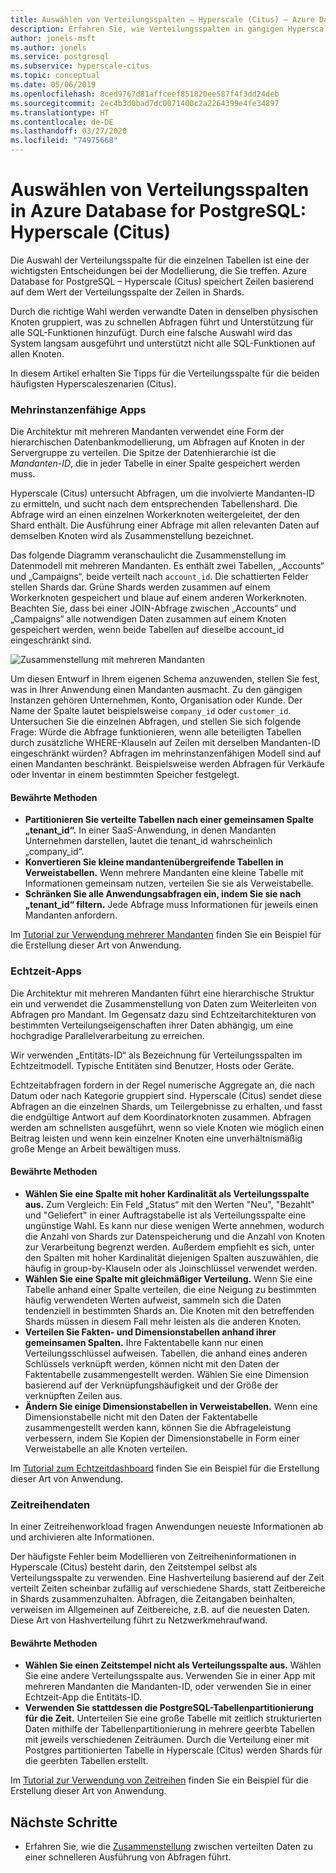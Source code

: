```yaml
---
title: Auswählen von Verteilungsspalten – Hyperscale (Citus) – Azure Database for PostgreSQL
description: Erfahren Sie, wie Verteilungsspalten in gängigen Hyperscale-Szenarien in Azure Database for PostgreSQL verwendet werden.
author: jonels-msft
ms.author: jonels
ms.service: postgresql
ms.subservice: hyperscale-citus
ms.topic: conceptual
ms.date: 05/06/2019
ms.openlocfilehash: 8ced9767d81affceef851820ee587f4f3dd24deb
ms.sourcegitcommit: 2ec4b3d0bad7dc0071400c2a2264399e4fe34897
ms.translationtype: HT
ms.contentlocale: de-DE
ms.lasthandoff: 03/27/2020
ms.locfileid: "74975668"
---
```

# <a name="choose-distribution-columns-in-azure-database-for-postgresql--hyperscale-citus"></a>Auswählen von Verteilungsspalten in Azure Database for PostgreSQL: Hyperscale (Citus)

Die Auswahl der Verteilungsspalte für die einzelnen Tabellen ist eine der wichtigsten Entscheidungen bei der Modellierung, die Sie treffen. Azure Database for PostgreSQL – Hyperscale (Citus) speichert Zeilen basierend auf dem Wert der Verteilungsspalte der Zeilen in Shards.

Durch die richtige Wahl werden verwandte Daten in denselben physischen Knoten gruppiert, was zu schnellen Abfragen führt und Unterstützung für alle SQL-Funktionen hinzufügt. Durch eine falsche Auswahl wird das System langsam ausgeführt und unterstützt nicht alle SQL-Funktionen auf allen Knoten.

In diesem Artikel erhalten Sie Tipps für die Verteilungsspalte für die beiden häufigsten Hyperscaleszenarien (Citus).

### <a name="multi-tenant-apps"></a>Mehrinstanzenfähige Apps

Die Architektur mit mehreren Mandanten verwendet eine Form der hierarchischen Datenbankmodellierung, um Abfragen auf Knoten in der Servergruppe zu verteilen. Die Spitze der Datenhierarchie ist die *Mandanten-ID*, die in jeder Tabelle in einer Spalte gespeichert werden muss.

Hyperscale (Citus) untersucht Abfragen, um die involvierte Mandanten-ID zu ermitteln, und sucht nach dem entsprechenden Tabellenshard. Die Abfrage wird an einen einzelnen Workerknoten weitergeleitet, der den Shard enthält. Die Ausführung einer Abfrage mit allen relevanten Daten auf demselben Knoten wird als Zusammenstellung bezeichnet.

Das folgende Diagramm veranschaulicht die Zusammenstellung im Datenmodell mit mehreren Mandanten. Es enthält zwei Tabellen, „Accounts“ und „Campaigns“, beide verteilt nach `account_id`. Die schattierten Felder stellen Shards dar. Grüne Shards werden zusammen auf einem Workerknoten gespeichert und blaue auf einem anderen Workerknoten. Beachten Sie, dass bei einer JOIN-Abfrage zwischen „Accounts“ und „Campaigns“ alle notwendigen Daten zusammen auf einem Knoten gespeichert werden, wenn beide Tabellen auf dieselbe account\_id eingeschränkt sind.

![Zusammenstellung mit mehreren Mandanten](media/concepts-hyperscale-choosing-distribution-column/multi-tenant-colocation.png)

Um diesen Entwurf in Ihrem eigenen Schema anzuwenden, stellen Sie fest, was in Ihrer Anwendung einen Mandanten ausmacht. Zu den gängigen Instanzen gehören Unternehmen, Konto, Organisation oder Kunde. Der Name der Spalte lautet beispielsweise `company_id` oder `customer_id`. Untersuchen Sie die einzelnen Abfragen, und stellen Sie sich folgende Frage: Würde die Abfrage funktionieren, wenn alle beteiligten Tabellen durch zusätzliche WHERE-Klauseln auf Zeilen mit derselben Mandanten-ID eingeschränkt würden?
Abfragen im mehrinstanzenfähigen Modell sind auf einen Mandanten beschränkt. Beispielsweise werden Abfragen für Verkäufe oder Inventar in einem bestimmten Speicher festgelegt.

#### <a name="best-practices"></a>Bewährte Methoden

-   **Partitionieren Sie verteilte Tabellen nach einer gemeinsamen Spalte „tenant\_id“.** In einer SaaS-Anwendung, in denen Mandanten Unternehmen darstellen, lautet die tenant\_id wahrscheinlich „company\_id“.
-   **Konvertieren Sie kleine mandantenübergreifende Tabellen in Verweistabellen.** Wenn mehrere Mandanten eine kleine Tabelle mit Informationen gemeinsam nutzen, verteilen Sie sie als Verweistabelle.
-   **Schränken Sie alle Anwendungsabfragen ein, indem Sie sie nach „tenant\_id“ filtern.** Jede Abfrage muss Informationen für jeweils einen Mandanten anfordern.

Im [Tutorial zur Verwendung mehrerer Mandanten](./tutorial-design-database-hyperscale-multi-tenant.md) finden Sie ein Beispiel für die Erstellung dieser Art von Anwendung.

### <a name="real-time-apps"></a>Echtzeit-Apps

Die Architektur mit mehreren Mandanten führt eine hierarchische Struktur ein und verwendet die Zusammenstellung von Daten zum Weiterleiten von Abfragen pro Mandant. Im Gegensatz dazu sind Echtzeitarchitekturen von bestimmten Verteilungseigenschaften ihrer Daten abhängig, um eine hochgradige Parallelverarbeitung zu erreichen.

Wir verwenden „Entitäts-ID“ als Bezeichnung für Verteilungsspalten im Echtzeitmodell. Typische Entitäten sind Benutzer, Hosts oder Geräte.

Echtzeitabfragen fordern in der Regel numerische Aggregate an, die nach Datum oder nach Kategorie gruppiert sind. Hyperscale (Citus) sendet diese Abfragen an die einzelnen Shards, um Teilergebnisse zu erhalten, und fasst die endgültige Antwort auf dem Koordinatorknoten zusammen. Abfragen werden am schnellsten ausgeführt, wenn so viele Knoten wie möglich einen Beitrag leisten und wenn kein einzelner Knoten eine unverhältnismäßig große Menge an Arbeit bewältigen muss.

#### <a name="best-practices"></a>Bewährte Methoden

-   **Wählen Sie eine Spalte mit hoher Kardinalität als Verteilungsspalte aus.** Zum Vergleich: Ein Feld „Status“ mit den Werten "Neu", "Bezahlt" und "Geliefert" in einer Auftragstabelle ist als Verteilungsspalte eine ungünstige Wahl. Es kann nur diese wenigen Werte annehmen, wodurch die Anzahl von Shards zur Datenspeicherung und die Anzahl von Knoten zur Verarbeitung begrenzt werden. Außerdem empfiehlt es sich, unter den Spalten mit hoher Kardinalität diejenigen Spalten auszuwählen, die häufig in group-by-Klauseln oder als Joinschlüssel verwendet werden.
-   **Wählen Sie eine Spalte mit gleichmäßiger Verteilung.** Wenn Sie eine Tabelle anhand einer Spalte verteilen, die eine Neigung zu bestimmten häufig verwendeten Werten aufweist, sammeln sich die Daten tendenziell in bestimmten Shards an. Die Knoten mit den betreffenden Shards müssen in diesem Fall mehr leisten als die anderen Knoten.
-   **Verteilen Sie Fakten- und Dimensionstabellen anhand ihrer gemeinsamen Spalten.**
    Ihre Faktentabelle kann nur einen Verteilungsschlüssel aufweisen. Tabellen, die anhand eines anderen Schlüssels verknüpft werden, können nicht mit den Daten der Faktentabelle zusammengestellt werden. Wählen Sie eine Dimension basierend auf der Verknüpfungshäufigkeit und der Größe der verknüpften Zeilen aus.
-   **Ändern Sie einige Dimensionstabellen in Verweistabellen.** Wenn eine Dimensionstabelle nicht mit den Daten der Faktentabelle zusammengestellt werden kann, können Sie die Abfrageleistung verbessern, indem Sie Kopien der Dimensionstabelle in Form einer Verweistabelle an alle Knoten verteilen.

Im [Tutorial zum Echtzeitdashboard](./tutorial-design-database-hyperscale-realtime.md) finden Sie ein Beispiel für die Erstellung dieser Art von Anwendung.

### <a name="time-series-data"></a>Zeitreihendaten

In einer Zeitreihenworkload fragen Anwendungen neueste Informationen ab und archivieren alte Informationen.

Der häufigste Fehler beim Modellieren von Zeitreiheninformationen in Hyperscale (Citus) besteht darin, den Zeitstempel selbst als Verteilungsspalte zu verwenden. Eine Hashverteilung basierend auf der Zeit verteilt Zeiten scheinbar zufällig auf verschiedene Shards, statt Zeitbereiche in Shards zusammenzuhalten. Abfragen, die Zeitangaben beinhalten, verweisen im Allgemeinen auf Zeitbereiche, z.B. auf die neuesten Daten. Diese Art von Hashverteilung führt zu Netzwerkmehraufwand.

#### <a name="best-practices"></a>Bewährte Methoden

-   **Wählen Sie einen Zeitstempel nicht als Verteilungsspalte aus.** Wählen Sie eine andere Verteilungsspalte aus. Verwenden Sie in einer App mit mehreren Mandanten die Mandanten-ID, oder verwenden Sie in einer Echtzeit-App die Entitäts-ID.
-   **Verwenden Sie stattdessen die PostgreSQL-Tabellenpartitionierung für die Zeit.** Unterteilen Sie eine große Tabelle mit zeitlich strukturierten Daten mithilfe der Tabellenpartitionierung in mehrere geerbte Tabellen mit jeweils verschiedenen Zeiträumen. Durch die Verteilung einer mit Postgres partitionierten Tabelle in Hyperscale (Citus) werden Shards für die geerbten Tabellen erstellt.

Im [Tutorial zur Verwendung von Zeitreihen](https://aka.ms/hyperscale-tutorial-timeseries) finden Sie ein Beispiel für die Erstellung dieser Art von Anwendung.

## <a name="next-steps"></a>Nächste Schritte
- Erfahren Sie, wie die [Zusammenstellung](concepts-hyperscale-colocation.md) zwischen verteilten Daten zu einer schnelleren Ausführung von Abfragen führt.
